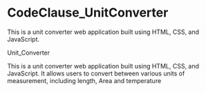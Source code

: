 # CodeClause_UnitConverter
This is a unit converter web application built using HTML, CSS, and JavaScript.

Unit_Converter

This is a unit converter web application built using HTML, CSS, and JavaScript. It allows users to convert between various units of measurement, including length, Area and temperature
